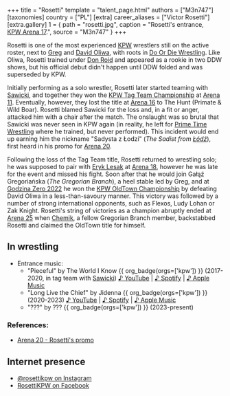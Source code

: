 +++
title = "Rosetti"
template = "talent_page.html"
authors = ["M3n747"]
[taxonomies]
country = ["PL"]
[extra]
career_aliases = ["Victor Rosetti"]
[extra.gallery]
1 = { path = "rosetti.jpg", caption = "Rosetti's entrance, [KPW Arena 17](@/e/kpw/2021-08-21-kpw-arena-17-odrodzenie.md).", source = "M3n747" }
+++

Rosetti is one of the most experienced [KPW](@/o/kpw.md) wrestlers still on the active roster, next to [Greg](@/w/greg.md) and [David Oliwa](@/w/david-oliwa.md), with roots in [Do Or Die Wrestling](@/o/ddw.md). Like Oliwa, Rosetti trained under [Don Roid](@/w/don-roid.md) and appeared as a rookie in two DDW shows, but his official debut didn't happen until DDW folded and was superseded by KPW.

Initially performing as a solo wrestler, Rosetti later started teaming with [Sawicki](@/w/sawicki.md), and together they won the [KPW Tag Team Championship](@/c/kpw-tag-team-championship.md) at [Arena 11](@/e/kpw/2018-11-03-kpw-arena-11-podwojne-zagrozenie.md). Eventually, however, they lost the title at [Arena 16](@/e/kpw/2020-02-01-kpw-arena-16-polowanie.md) to The Hunt (Primate & Wild Boar). Rosetti blamed Sawicki for the loss and, in a fit or anger, attacked him with a chair after the match. The onslaught was so brutal that Sawicki was never seen in KPW again (in reality, he left for [Prime Time Wrestling](@/o/ptw.md) where he trained, but never performed). This incident would end up earning him the nickname "Sadysta z Łodzi" (_The Sadist from [Łódź][boat-city]_), first heard in his promo for [Arena 20](@/e/kpw/2022-12-16-kpw-arena-20.md).

Following the loss of the Tag Team title, Rosetti returned to wrestling solo; he was supposed to pair with [Eryk Lesak](@/w/eryk-lesak.md) at [Arena 18](2022-03-18-kpw-arena-18-powrot-do-przyszlosci.md), however he was late for the event and missed his fight. Soon after that he would join Gałąź Gregoriańska (_The Gregorian Branch_), a heel stable led by Greg, and at [Godzina Zero 2022](@/e/kpw/2022-09-17-kpw-godzina-zero-2022.md) he won the [KPW OldTown Championship](@/c/kpw-old-town-championship.md) by defeating David Oliwa in a less-than-savoury manner. This victory was followed by a number of strong international opponents, such as Flexos, Ludy Lohan or Zak Knight. Rosetti's string of victories as a champion abruptly ended at [Arena 25](2024-05-17-kpw-arena-25.md) when [Chemik](@/w/chemik.md), a fellow Gregorian Branch member, backstabbed Rosetti and claimed the OldTown title for himself.

## In wrestling

* Entrance music:
  - "Pieceful" by The World I Know {{ org_badge(orgs=['kpw']) }} (2017-2020, in tag team with [Sawicki](@/w/sawicki.md))
 [♪&nbsp;YouTube](https://www.youtube.com/watch?v=cHMlcuuqWG8) | 
 [♪&nbsp;Spotify](https://open.spotify.com/track/1UwAYJiTW0w0teCDzBvnTs) | 
 [♪&nbsp;Apple Music](https://music.apple.com/pl/album/piecefull/1447820618?i=1447820619)
  - "Long Live the Chief" by Jidenna {{ org_badge(orgs=['kpw']) }} (2020-2023)
 [♪&nbsp;YouTube](https://www.youtube.com/watch?v=H_AQFnqMY3E) | 
 [♪&nbsp;Spotify](https://open.spotify.com/track/5M708qYwdT7xyQqO0WXnzm) | 
 [♪&nbsp;Apple Music](https://music.apple.com/pl/album/long-live-the-chief/1202463337?i=1202463431)
  - "???" by ??? {{ org_badge(orgs=['kpw']) }} (2023-present)

### References:
* [Arena 20 - Rosetti's promo](https://www.youtube.com/watch?v=09uuL1EIZaw)

## Internet presence

* [@rosettikpw on Instagram](https://www.instagram.com/rosettikpw/)
* [RosettiKPW on Facebook](https://www.facebook.com/RosettiKPW/)

[boat-city]: https://en.wikipedia.org/wiki/%C5%81%C3%B3d%C5%BA
